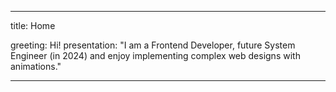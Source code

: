 ---
  
  title: Home

  greeting: Hi!
  presentation: "I am a Frontend Developer, future System Engineer (in 2024) and enjoy implementing complex web designs with animations."

---